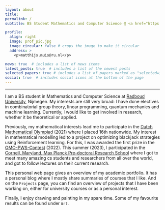 ```yaml
---
layout: about
title:
permalink: /
subtitle: BS Student Mathematics and Computer Science @ <a href="https://www.ru.nl/en">Radboud University Nijmegen</a>

profile:
  align: right
  image: prof_pic.jpg
  image_circular: false # crops the image to make it circular
  address: >
    <p>matthijs.muis@ru.nl</p>

news: true  # includes a list of news items
latest_posts: true  # includes a list of the newest posts
selected_papers: true # includes a list of papers marked as "selected={true}"
social: true  # includes social icons at the bottom of the page
---
```


---
I am a BS student in Mathematics and Computer Science at [Radboud University](https://www.ru.nl/en), Nijmegen. My interests are still very broad: I have done electives in combinatorial group theory, linear programming, quantum mechanics and machine learning. Currently, I would like to get involved in research, whether it be theoretical or applied.

Previously, my mathematical interests lead me to participate in the [Dutch Mathematical Olympiad](https://wiskundeolympiade.nl/docenten/info-in-english) (2021) where I placed 16th nationwide. My interest in mathematical modelling led to a project on optimizing blackjack strategies using Reinforcement learning. For this, I was awarded the first prize in the [OMO-PWS-Contest](https://www.omojaarverslag.nl/verslag2022/f/omoprijzen/omoprijzen-een-bijzondere-motiveringsprijs-voor-leerlingen) (2022). This summer (2023), I participated in the [Cornell, Maryland, Max Planck Pre-doctoral Research School](https://cmmrs.mpi-sws.org/) where I got to meet many amazing cs students and researchers from all over the world, and got to follow lectures on their current research.

This personal web page gives an overview of my academic portfolio. It has a personal blog where I mostly share summaries of courses that I like. And on the `Projects` page, you can find an overview of projects that I have been working on, either for university courses or as a personal interest. 

Finally, I enjoy drawing and painting in my spare time. Some of my favourite results can be found under `Art`.


<!--- 

Put your address / P.O. box / other info right below your picture. You can also disable any of these elements by editing `profile` property of the YAML header of your `_pages/about.md`. Edit `_bibliography/papers.bib` and Jekyll will render your [publications page](/al-folio/publications/) automatically.

Link to your social media connections, too. This theme is set up to use [Font Awesome icons](http://fortawesome.github.io/Font-Awesome/) and [Academicons](https://jpswalsh.github.io/academicons/), like the ones below. Add your Facebook, Twitter, LinkedIn, Google Scholar, or just disable all of them.
-->
